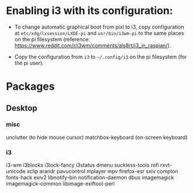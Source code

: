 # Enabling i3 with its configuration:

- To change automatic graphical boot from pixl to i3, copy configuration at `etc/xdg/lxsession/LXDE-pi` and `usr/bin/i3wm-pi` to the same places on the pi filesystem (reference: <https://www.reddit.com/r/i3wm/comments/als8rt/i3_in_raspian/>).

- Copy the configuration from `i3` to `~/.config/i3` on the pi filesystem (for the pi user).


# Packages

## Desktop

### misc

unclutter (to hide mouse cursor)
matchbox-keyboard (on-screen keyboard)

### i3

i3-wm i3blocks i3lock-fancy i3status dmenu suckless-tools rofi rxvt-unicode xclip arandr pavucontrol mplayer mpv firefox-esr sxiv compton fonts-hack exiv2 libnotify-bin notification-daemon dbus imagemagick imagemagick-common libimage-exiftool-perl

